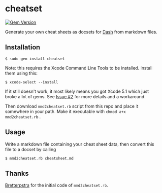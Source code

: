 # cheatset

[![Gem Version](https://badge.fury.io/rb/cheatset.png)](http://badge.fury.io/rb/cheatset)

Generate your own cheat sheets as docsets for [Dash](http://kapeli.com/dash) from markdown files. 

## Installation

    $ sudo gem install cheatset

Note: this requires the Xcode Command Line Tools to be installed. Install them using this:

    $ xcode-select --install
    
If it still doesn't work, it most likely means you got Xcode 5.1 which just broke a lot of gems. See [Issue #2](https://github.com/Kapeli/cheatset/issues/2#issuecomment-37369283) for more details and a workaround.

Then download ``mmd2cheatset.rb`` script from this repo and place it somewhere in your path. Make it executable with ``chmod a+x mmd2cheatset.rb`` .

## Usage

Write a markdown file containing your cheat sheet data, then convert this file to a docset by calling

    $ mmd2cheatset.rb cheatsheet.md

## Thanks

[Bretterpstra](http://brettterpstra.com/2014/03/21/dash-docsets-from-multimarkdown/) for the initial code of ``mmd2cheatset.rb``.
